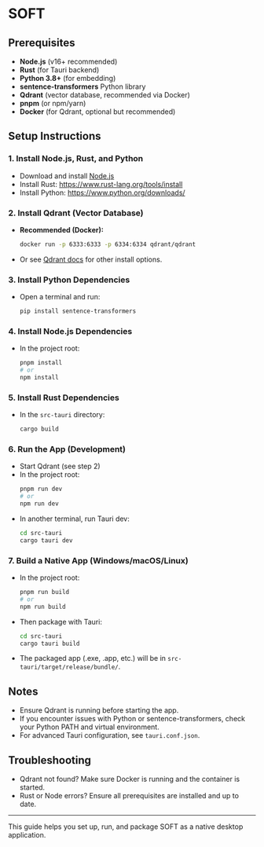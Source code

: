 # SOFT

## Prerequisites

- **Node.js** (v16+ recommended)
- **Rust** (for Tauri backend)
- **Python 3.8+** (for embedding)
- **sentence-transformers** Python library
- **Qdrant** (vector database, recommended via Docker)
- **pnpm** (or npm/yarn)
- **Docker** (for Qdrant, optional but recommended)

## Setup Instructions

### 1. Install Node.js, Rust, and Python
- Download and install [Node.js](https://nodejs.org/)
- Install Rust: https://www.rust-lang.org/tools/install
- Install Python: https://www.python.org/downloads/

### 2. Install Qdrant (Vector Database)
- **Recommended (Docker):**
  ```sh
  docker run -p 6333:6333 -p 6334:6334 qdrant/qdrant
  ```
- Or see [Qdrant docs](https://qdrant.tech/documentation/) for other install options.

### 3. Install Python Dependencies
- Open a terminal and run:
  ```sh
  pip install sentence-transformers
  ```

### 4. Install Node.js Dependencies
- In the project root:
  ```sh
  pnpm install
  # or
  npm install
  ```

### 5. Install Rust Dependencies
- In the `src-tauri` directory:
  ```sh
  cargo build
  ```

### 6. Run the App (Development)
- Start Qdrant (see step 2)
- In the project root:
  ```sh
  pnpm run dev
  # or
  npm run dev
  ```
- In another terminal, run Tauri dev:
  ```sh
  cd src-tauri
  cargo tauri dev
  ```

### 7. Build a Native App (Windows/macOS/Linux)
- In the project root:
  ```sh
  pnpm run build
  # or
  npm run build
  ```
- Then package with Tauri:
  ```sh
  cd src-tauri
  cargo tauri build
  ```
- The packaged app (.exe, .app, etc.) will be in `src-tauri/target/release/bundle/`.

## Notes
- Ensure Qdrant is running before starting the app.
- If you encounter issues with Python or sentence-transformers, check your Python PATH and virtual environment.
- For advanced Tauri configuration, see `tauri.conf.json`.

## Troubleshooting
- Qdrant not found? Make sure Docker is running and the container is started.
- Rust or Node errors? Ensure all prerequisites are installed and up to date.

---

This guide helps you set up, run, and package SOFT as a native desktop application.